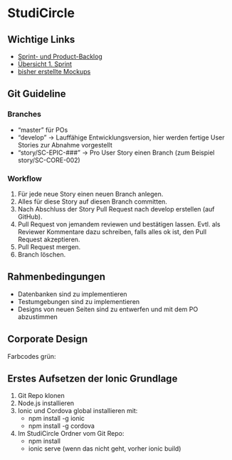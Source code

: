 # StudiCircle

## Wichtige Links

- [Sprint- und Product-Backlog](https://docs.google.com/spreadsheets/d/1YCvQa_m60D70OW_NKOWodGU-s6tj3FHdgRDIcPds1GU/)
- [Übersicht 1. Sprint](https://drive.google.com/file/d/1ujw161Y97WQo8EW02hdNSwXAGiTV3paX/view?usp=sharing)
- [bisher erstellte Mockups](https://drive.google.com/drive/folders/1L52qtxCDA95i3iDvHFCivjW2H9l7jyGI)

## Git Guideline

### Branches

- “master” für POs
- “develop” -> Lauffähige Entwicklungsversion, hier werden fertige User Stories zur Abnahme vorgestellt
- “story/SC-EPIC-###” -> Pro User Story einen Branch
(zum Beispiel story/SC-CORE-002)

### Workflow

1. Für jede neue Story einen neuen Branch anlegen.
2. Alles für diese Story auf diesen Branch committen.
3. Nach Abschluss der Story Pull Request nach develop erstellen (auf GitHub).
4. Pull Request von jemandem reviewen und bestätigen lassen. Evtl. als Reviewer Kommentare dazu schreiben, falls alles ok ist, den Pull Request akzeptieren.
5. Pull Request mergen.
6. Branch löschen.

## Rahmenbedingungen

- Datenbanken sind zu implementieren
- Testumgebungen sind zu implementieren
- Designs von neuen Seiten sind zu entwerfen und mit dem PO abzustimmen

## Corporate Design
Farbcodes
grün: 

## Erstes Aufsetzen der Ionic Grundlage

1. Git Repo klonen
2. Node.js installieren
3. Ionic und Cordova global installieren mit:
   - npm install -g ionic
   - npm install -g cordova
4. Im StudiCircle Ordner vom Git Repo:
   - npm install
   - ionic serve (wenn das nicht geht, vorher ionic build)






